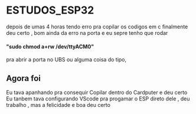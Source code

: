 # ESTUDOS_ESP32

depois de umas 4 horas tendo erro pra copilar os codigos em c finalmente deu certo ,
bom ainda da erro na porta e eu sepre tenho que rodar

#### "sudo chmod a+rw /dev/ttyACM0"

pra abrir a porta no UBS ou alguma coisa do tipo,

## Agora foi

Eu tava apanhando pra consequir Copilar dentro do Cardputer e deu certo
Eu tanbem tava configurando VScode pra progamar o ESP direto dele , deu trabalho , mas a felicidade e boa deu certo
